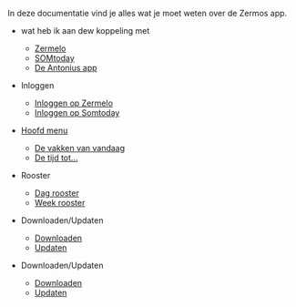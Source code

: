 In deze documentatie vind je alles wat je moet weten over de Zermos app.

- wat heb ik aan dew koppeling met
  - [Zermelo](koppelingen#zermelo)
  - [SOMtoday](koppelingen#somtoday)
  - [De Antonius app](koppelingen#de-antonius-app)

- Inloggen
  - [Inloggen op Zermelo](Inloggen/InloggenOpZermelo#inloggen-op-zermelo)
  - [Inloggen op Somtoday](Inloggen/InloggenOpSomtoday#inloggen-op-somtoday)
- [Hoofd menu](HoofdMenu/Panelen)
  - [De vakken van vandaag](HoofdMenu/Panelen#de-vakken-van-vandaag)
  - [De tijd tot...](HoofdMenu/Panelen#de-tijd-tot...)
- Rooster
  - [Dag rooster](Rooster/DagRooster)
  - [Week rooster](Rooster/WeekRooster)
- Downloaden/Updaten
  - [Downloaden](Downloaden/Downloaden#ik-wil-medoen)
  - [Updaten](Downloaden/Downloaden#gedownload-en-nu)
- Downloaden/Updaten
  - [Downloaden](Downloaden/Downloaden#ik-wil-medoen)
  - [Updaten](Downloaden/Downloaden#gedownload-en-nu)
